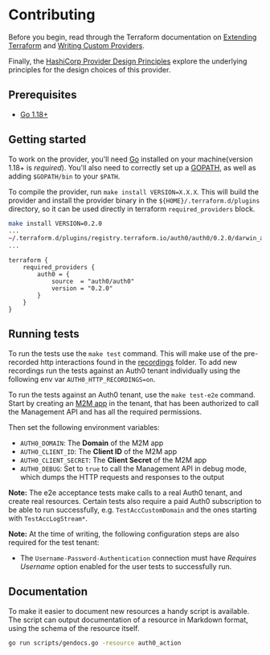 # Contributing

Before you begin, read through the Terraform documentation on
[Extending Terraform](https://www.terraform.io/docs/extend/index.html) and
[Writing Custom Providers](https://learn.hashicorp.com/collections/terraform/providers).

Finally,
the [HashiCorp Provider Design Principles](https://www.terraform.io/docs/extend/hashicorp-provider-design-principles.html)
explore the underlying principles for the design choices of this provider.

## Prerequisites

- [Go 1.18+](https://go.dev/)

## Getting started

To work on the provider, you'll need [Go](http://www.golang.org) installed on your machine(version 1.18+ is *required*).
You'll also need to correctly set up a [GOPATH](http://golang.org/doc/code.html#GOPATH), as well as adding `$GOPATH/bin`
to your `$PATH`.

To compile the provider, run `make install VERSION=X.X.X`. This will build the provider and install the provider binary
in the `${HOME}/.terraform.d/plugins` directory, so it can be used directly in terraform `required_providers` block.

```sh
make install VERSION=0.2.0
...
~/.terraform.d/plugins/registry.terraform.io/auth0/auth0/0.2.0/darwin_amd64/terraform-provider-auth0_v0.2.0
...
```

```hcl
terraform {
    required_providers {
        auth0 = {
            source  = "auth0/auth0"
            version = "0.2.0"
        }
    }
}
```

## Running tests

To run the tests use the `make test` command. This will make use of the pre-recorded http interactions found in the
[recordings](./auth0/testdata/recordings) folder. To add new recordings run the tests against an Auth0 tenant
individually using the following env var `AUTH0_HTTP_RECORDINGS=on`.

To run the tests against an Auth0 tenant, use the `make test-e2e` command. Start by creating an
[M2M app](https://auth0.com/docs/applications/set-up-an-application/register-machine-to-machine-applications) in the
tenant, that has been authorized to call the Management API and has all the required permissions.

Then set the following environment variables:

* `AUTH0_DOMAIN`: The **Domain** of the M2M app
* `AUTH0_CLIENT_ID`: The **Client ID** of the M2M app
* `AUTH0_CLIENT_SECRET`: The **Client Secret** of the M2M app
* `AUTH0_DEBUG`: Set to `true` to call the Management API in debug mode, which dumps the HTTP requests and responses to
  the output

**Note:** The e2e acceptance tests make calls to a real Auth0 tenant, and create real resources. Certain tests also
require a paid Auth0 subscription to be able to run successfully, e.g. `TestAccCustomDomain` and the ones starting with
`TestAccLogStream*`.

**Note:** At the time of writing, the following configuration steps are also required for the test tenant:

* The `Username-Password-Authentication` connection must have _Requires Username_ option enabled for the user tests to
  successfully run.

## Documentation

To make it easier to document new resources a handy script is available. The script can output documentation of a
resource in Markdown format, using the schema of the resource itself.

```sh
go run scripts/gendocs.go -resource auth0_action
```
